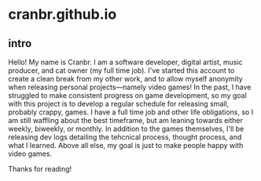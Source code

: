 # cranbr.github.io
## intro
Hello! My name is Cranbr. I am a software developer, digital artist, music producer, and cat owner (my full time job). I've started this account to create a clean break from my other work, and to allow myself anonymity when releasing personal projects—namely video games! In the past, I have struggled to make consistent progress on game development, so my goal with this project is to develop a regular schedule for releasing small, probably crappy, games. I have a full time job and other life obligations, so I am still waffling about the best timeframe, but am leaning towards either weekly, biweekly, or monthly. In addition to the games themselves, I'll be releasing dev logs detailing the tehcnical process, thought process, and what I learned. Above all else, my goal is just to make people happy with video games.

Thanks for reading!
